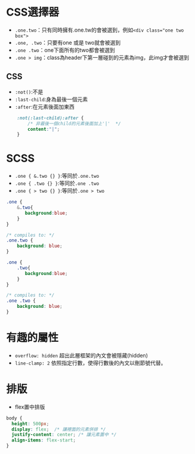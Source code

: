 
# CSS選擇器

- `.one.two`：只有同時擁有.one.tw的會被選到，例如`<div class="one two box">`
- `.one, .two`：只要有one 或是 two就會被選到
- `.one .two`：one下面所有的two都會被選到
- `.one > img`：class為header下第一層碰到的元素為img，此img才會被選到

## CSS

- `:not()`:不是
- `:last-child`:身為最後一個元素
- `:after`:在元素後面加東西

```css
    :not(:last-child):after {    
        /* 非最後一個child的元素後面加上'|'  */
        content:"|";
    }
```

# SCSS

- `.one { &.two {} }`:等同於`.one.two`
- `.one { .two {} }`:等同於`.one .two`
- `.one { > two {} }`:等同於`.one > two`

```css
.one {
    &.two{
       background:blue;
    }
}

/* compiles to: */
.one.two {
    background: blue;
}
```


```css
.one {
    .two{
       background:blue;
    }
}

/* compiles to: */
.one .two {
    background: blue;
}
```

# 有趣的屬性

- `overflow: hidden`  超出此層框架的內文會被隱藏(hidden)
- `line-clamp: 2` 依照指定行數，使得行數後的內文以刪節號代替。

# 排版

- flex置中排版

```css
body {
  height: 500px;
  display: flex;  /* 讓裡面的元素併排 */
  justify-content: center; /* 讓元素置中 */
  align-items: flex-start;
}
```